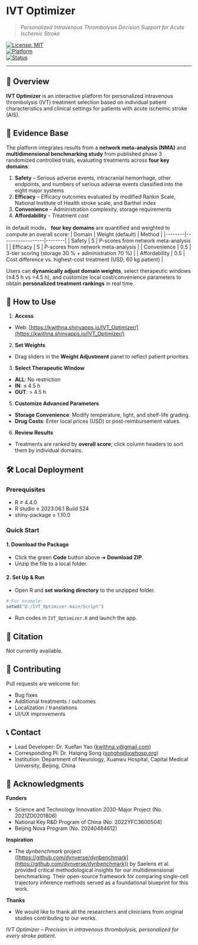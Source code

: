 # IVT Optimizer  
> *Personalized Intravenous Thrombolysis Decision Support for Acute Ischemic Stroke*

[![License: MIT](https://img.shields.io/badge/License-MIT-blue.svg)](LICENSE.md)  
[![Platform](https://img.shields.io/badge/Platform-Shiny-green.svg)](https://www.shinyapps.io/)  
[![Status](https://img.shields.io/badge/Status-Production_Ready-brightgreen.svg)](https://kwithna.shinyapps.io/IVT_Optimizer/)  

---

## 📌 Overview 
**IVT Optimizer** is an interactive platform for personalized intravenous thrombolysis (IVT) treatment selection based on individual patient characteristics and clinical settings for patients with acute ischemic stroke (AIS).

## 🔬 Evidence Base  
The platform integrates results from a **network meta-analysis (NMA)** and **multidimensional benchmarking study** from published phase 3 randomized controlled trials, evaluating treatments across **four key domains**:
1. **Safety** – Serious adverse events, intracranial hemorrhage, other endpoints, and numbers of serious adverse events classified into the eight major systems
2. **Efficacy** – Efficacy outcomes evaluated by modified Rankin Scale, National Institute of Health stroke scale, and Barthel index
3. **Convenience** – Administration complexity, storage requirements
4. **Affordability** – Treatment cost

In default mode， **four key domains** are quantified and weighted to compute an overall score:
| Domain | Weight (default) | Method |
|--------|------------------|--------|
| Safety | 5 | P-scores from network meta-analysis |
| Efficacy | 5 | P-scores from network meta-analysis |
| Convenience | 0.5 | 3-tier scoring (storage 30 % + administration 70 %) |
| Affordability | 0.5 | Cost difference vs. highest-cost treatment (USD, 60 kg patient) |

Users can **dynamically adjust domain weights**, select therapeutic windows (≤4.5 h vs >4.5 h), and customize local cost/convenience parameters to obtain **personalized treatment rankings** in real time.

## 🚀 How to Use  
1. **Access**  
- Web: [https://kwithna.shinyapps.io/IVT_Optimizer/](https://kwithna.shinyapps.io/IVT_Optimizer/)  

2. **Set Weights**  
- Drag sliders in the **Weight Adjustment** panel to reflect patient priorities.

3. **Select Therapeutic Window**  
- **ALL**: No restriction
- **IN**: ≤ 4.5 h
- **OUT**: > 4.5 h  

5. **Customize Advanced Parameters**  
- **Storage Convenience**: Modify temperature, light, and shelf-life grading.  
- **Drug Costs**: Enter local prices (USD) or post-reimbursement values.

6. **Review Results**  
- Treatments are ranked by **overall score**; click column headers to sort them by individual domains.

## 🛠️ Local Deployment
### Prerequisites
- R ≥ 4.4.0
- R studio ≥ 2023.06.1 Build 524
- shiny-package ≥ 1.10.0
### Quick Start
#### 1. Download the Package
- Click the green **Code** button above ➜ **Download ZIP**.
- Unzip the file to a local folder.

#### 2. Set Up & Run
- Open R and **set working directory** to the unzipped folder.
```r
# For example:
setwd("D:/IVT_Optimizer-main/Script")
```
- Run codes in `IVT_Optimizer.R` and launch the app.

## 📜 Citation
Not currently available.

## 🤝 Contributing 
Pull requests are welcome for:  
- Bug fixes  
- Additional treatments / outcomes  
- Localization / translations  
- UI/UX improvements

## 📞 Contact
- Lead Developer: Dr. Xuefan Yao (kwithna.y@gmail.com)
- Corresponding PI: Dr. Haiqing Song (songhq@xwhosp.org)
- Institution: Department of Neurology, Xuanwu Hospital, Capital Medical University, Beijing, China

## 🙏 Acknowledgments
**Funders** 
- Science and Technology Innovation 2030-Major Project (No. 2021ZD0201806)
- National Key R&D Program of China (No. 2022YFC3600504)
- Beijing Nova Program (No. 20240484612)
  
**Inspiration** 
- The *dynbenchmark* project ([https://github.com/dynverse/dynbenchmark](https://github.com/dynverse/dynbenchmark)) by Saelens et al. provided critical methodological insights for our multidimensional benchmarking. Their open-source framework for comparing single-cell trajectory inference methods served as a foundational blueprint for this work.

**Thanks**
- We would like to thank all the researchers and clinicians from original studies contributing to our works.


*IVT Optimizer – Precision in intravenous thrombolysis, personalized for every stroke patient.*
